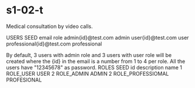 # s1-02-t
Medical consultation by video calls.


USERS SEED
email 	role
admin{id}@test.com 	          admin
user{id}@test.com 	          user
professional{id}@test.com     professional

By default, 3 users with admin role and 3 users with user role will be created where the {id} in the email is a number from 1 to 4 per role. All the users have "12345678" as password.
ROLES SEED
id 	description 	        name
1 	ROLE_USER 	          USER
2 	ROLE_ADMIN 	          ADMIN
2   ROLE_PROFESSIOMAL     PROFESIONAL
